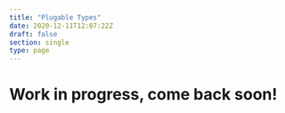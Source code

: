 ```yaml
---
title: "Plugable Types"
date: 2020-12-11T12:07:22Z
draft: false
section: single
type: page
---
```


# Work in progress, come back soon!